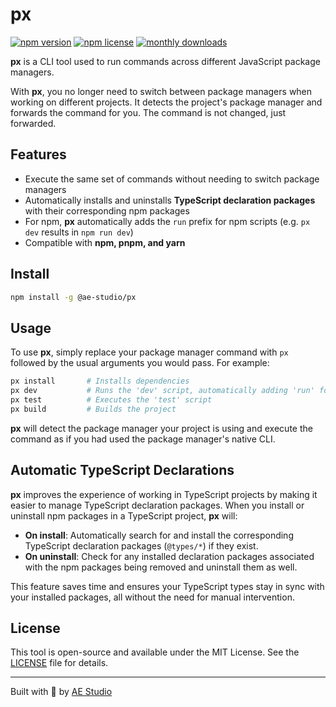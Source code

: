 # px

[![npm version](https://img.shields.io/npm/v/%40ae-studio%2Fpx)](https://www.npmjs.com/package/@ae-studio/px)
[![npm license](https://img.shields.io/npm/l/%40ae-studio%2Fpx)](./LICENSE)
[![monthly downloads](https://img.shields.io/npm/dm/%40ae-studio%2Fpx)](https://www.npmjs.com/package/@ae-studio/px)

**px** is a CLI tool used to run commands across different JavaScript package managers.

With **px**, you no longer need to switch between package managers when working on different projects. It detects the project's package manager and forwards the command for you. The command is not changed, just forwarded.

## Features

- Execute the same set of commands without needing to switch package managers
- Automatically installs and uninstalls **TypeScript declaration packages** with their corresponding npm packages
- For npm, **px** automatically adds the `run` prefix for npm scripts (e.g. `px dev` results in `npm run dev`)
- Compatible with **npm, pnpm, and yarn**

## Install

```sh
npm install -g @ae-studio/px
```

## Usage

To use **px**, simply replace your package manager command with `px` followed by the usual arguments you would pass. For example:

```sh
px install       # Installs dependencies
px dev           # Runs the 'dev' script, automatically adding 'run' for npm
px test          # Executes the 'test' script
px build         # Builds the project
```

**px** will detect the package manager your project is using and execute the command as if you had used the package manager's native CLI.

## Automatic TypeScript Declarations

**px** improves the experience of working in TypeScript projects by making it easier to manage TypeScript declaration packages. When you install or uninstall npm packages in a TypeScript project, **px** will:

- **On install**: Automatically search for and install the corresponding TypeScript declaration packages (`@types/*`) if they exist.
- **On uninstall**: Check for any installed declaration packages associated with the npm packages being removed and uninstall them as well.

This feature saves time and ensures your TypeScript types stay in sync with your installed packages, all without the need for manual intervention.

## License

This tool is open-source and available under the MIT License. See the [LICENSE](./LICENSE) file for details.

---

Built with 🧡 by [AE Studio](https://ae.studio/join-us?utm_source=sds&utm_medium=referral&utm_campaign=px-cli&utm_content=footer&utm_term=3ff5251a-e107-4d47-bfb8-b2962debd252)
